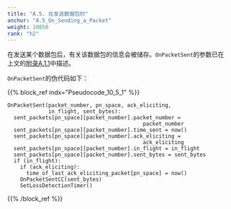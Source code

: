 ```yaml
---
title: "A.5. 在发送数据包时"
anchor: "A.5_On_Sending_a_Packet"
weight: 10050
rank: "h2"
---
```


在发送某个数据包后，有关该数据包的信息会被储存。`OnPacketSent`的参数已在上文的[附录A.1.1](#A.1.1_Sent_Packet_Fields)中描述。

`OnPacketSent`的伪代码如下：

{{% block_ref
indx="Pseudocode_10_5_1" %}}

```
OnPacketSent(packet_number, pn_space, ack_eliciting,
             in_flight, sent_bytes):
  sent_packets[pn_space][packet_number].packet_number =
                                           packet_number
  sent_packets[pn_space][packet_number].time_sent = now()
  sent_packets[pn_space][packet_number].ack_eliciting =
                                           ack_eliciting
  sent_packets[pn_space][packet_number].in_flight = in_flight
  sent_packets[pn_space][packet_number].sent_bytes = sent_bytes
  if (in_flight):
    if (ack_eliciting):
      time_of_last_ack_eliciting_packet[pn_space] = now()
    OnPacketSentCC(sent_bytes)
    SetLossDetectionTimer()
```

{{% /block_ref %}}
